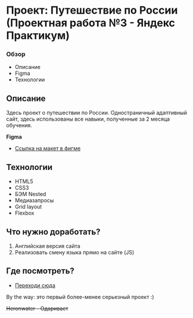 # Проект: Путешествие по России (Проектная работа №3 - Яндекс Практикум)

### Обзор
* Описание
* Figma
* Технологии

## Описание

Здесь проект о путешествии по России.
Одностраничный адаптивный сайт, здесь использованы все навыки,
полученные за 2 месяца обучения.


**Figma**

* [Ссылка на макет в фигме](https://www.figma.com/file/5S2WSbEFL6awjVWJ0NWL8Q/Sprint-3_-Russia-_-desktop-mobile?node-id=28503:0)

## Технологии
* HTML5 
* CSS3
* БЭМ Nested
* Медиазапросы
* Grid layout
* Flexbox

## Что нужно доработать?
1. Английская версия сайта
2. Реализовать смену языка прямо на сайте (JS)

## Где посмотреть?
*  [Переходи сюда](https://notnotik.github.io/russian-travel/) 

By the way: это первый более-менее серьезный проект :)

~~Heronwater - Одаривает~~




